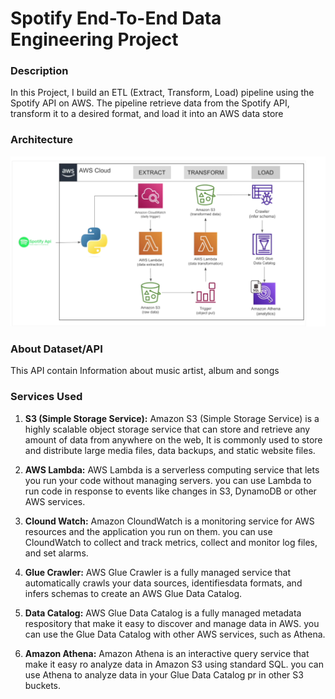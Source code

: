 # Spotify End-To-End Data Engineering Project
### Description
In this Project, I build an ETL (Extract, Transform, Load) pipeline using the Spotify API on AWS. The pipeline retrieve data from the Spotify API, transform it to a desired format, and load it into an AWS data store 

### Architecture
![Architecture Diagrame](https://github.com/LochaniAkarte/spotify-end-to-end-data-engineering-Project/blob/main/Architechture%20Diagram.png)

### About Dataset/API
This API contain Information about music artist, album and songs

### Services Used
1. **S3 (Simple Storage Service):** Amazon S3 (Simple Storage Service) is a highly scalable object storage service that can store and retrieve any amount of data from anywhere on the web, It is commonly used to store and distribute large media files, data backups, and static website files.

2. **AWS Lambda:** AWS Lambda is a serverless computing service that lets you run your code without managing servers. you can use Lambda to run code in response to events like changes in S3, DynamoDB or other AWS services.

3. **Clound Watch:** Amazon CloundWatch is a monitoring service for AWS resources and the application you run on them. you can use CloundWatch to collect and track metrics, collect and monitor log files, and set alarms.

4. **Glue Crawler:** AWS Glue Crawler is a fully managed service that automatically crawls your data sources, identifiesdata formats, and infers schemas to create an AWS Glue Data Catalog.

5. **Data Catalog:** AWS Glue Data Catalog is a fully managed metadata respository that  make it easy to discover and manage data in AWS. you can use the Glue Data Catalog with other AWS services, such as Athena.

6. **Amazon Athena:** Amazon Athena is an interactive query service that make it easy ro analyze data in Amazon S3 using standard SQL. you can use Athena to analyze data in your Glue Data Catalog pr in other S3 buckets.


